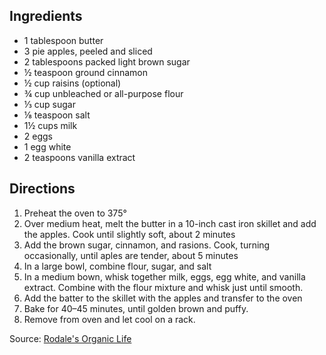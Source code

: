 ---
---

## Ingredients

 - 1 tablespoon butter
 - 3 pie apples, peeled and sliced
 - 2 tablespoons packed light brown sugar
 - ½ teaspoon ground cinnamon
 - ½ cup raisins (optional)
 - ¾ cup unbleached or all-purpose flour
 - ⅓ cup sugar
 - ⅛ teaspoon salt
 - 1½ cups milk
 - 2 eggs
 - 1 egg white
 - 2 teaspoons vanilla extract

## Directions

1. Preheat the oven to 375&deg;
2. Over medium heat, melt the butter in a 10-inch cast iron skillet and add the apples. Cook until slightly soft, about 2 minutes
3. Add the brown sugar, cinnamon, and rasions. Cook, turning occasionally, until aples are tender, about 5 minutes
4. In a large bowl, combine flour, sugar, and salt
5. In a medium bown, whisk together milk, eggs, egg white, and vanilla extract. Combine with the flour mixture and whisk just until smooth.
6. Add the batter to the skillet with the apples and transfer to the oven
7. Bake for 40–45 minutes, until golden brown and puffy.
8. Remove from oven and let cool on a rack.

Source: [Rodale's Organic Life](https://www.rodalesorganiclife.com/food/easy-apple-cake)
